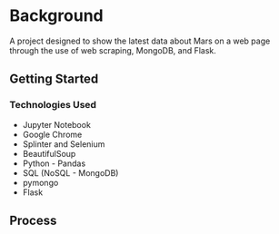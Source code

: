 # Background

A project designed to show the latest data about Mars on a web page through the use of web scraping, MongoDB, and Flask.

## Getting Started

### Technologies Used

* Jupyter Notebook
* Google Chrome
* Splinter and Selenium
* BeautifulSoup
* Python - Pandas
* SQL (NoSQL - MongoDB)
* pymongo
* Flask

## Process
